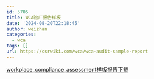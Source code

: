 ```yaml
---
id: 5705
title: WCA验厂报告样板
date: '2024-08-20T22:18:45'
author: weizhan
categories:
  - wca
tags: []
url: https://csrwiki.com/wca/wca-audit-sample-report
---
```


[workplace\_compliance\_assessment样板报告](https://csrwiki.com/wp-content/uploads/2024/08/workplace_compliance_assessment样板报告.pdf)[下载](https://csrwiki.com/wp-content/uploads/2024/08/workplace_compliance_assessment样板报告.pdf)
